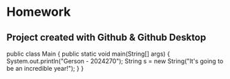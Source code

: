 # Homework

## Project created with Github & Github Desktop

public class Main {
    public static void main(String[] args) {
        System.out.println("Gerson - 2024270");
        String s = new String("It's going to be an incredible year!");
    }
}
